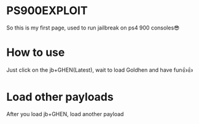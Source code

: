 # PS900EXPLOIT
So this is my first page, used to run jailbreak on ps4 900 consoles😎
# How to use
Just click on the jb+GHEN(Latest), wait to load Goldhen and have fun👍👍
# Load other payloads
After you load jb+GHEN, load another payload
